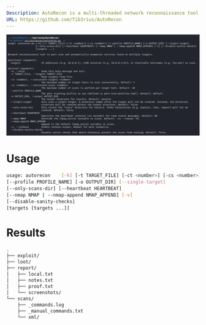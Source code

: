 ```yaml
---
Description: AutoRecon is a multi-threaded network reconnaissance tool which performs automated enumeration of services.
URL: https://github.com/Tib3rius/AutoRecon
---
```


![](../../zzz_res/attachments/autoRecon.png)

# Usage

```bash
usage: autorecon    [-h] [-t TARGET_FILE] [-ct <number>] [-cs <number>]
[--profile PROFILE_NAME] [-o OUTPUT_DIR] [--single-target]
[--only-scans-dir] [--heartbeat HEARTBEAT]
[--nmap NMAP | --nmap-append NMAP_APPEND] [-v]
[--disable-sanity-checks]
[targets [targets ...]]
```

# Results

```
.
├── exploit/
├── loot/
├── report/
│   ├── local.txt
│   ├── notes.txt
│   ├── proof.txt
│   └── screenshots/
└── scans/
    ├── _commands.log
    ├── _manual_commands.txt
    └── xml/
```